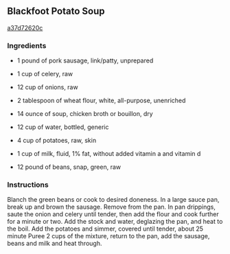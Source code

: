 ## Blackfoot Potato Soup

[a37d72620c](http://www.food.com/recipe/blackfoot-potato-soup-178084)

### Ingredients

 - 1 pound of pork sausage, link/patty, unprepared

 - 1 cup of celery, raw

 - 12 cup of onions, raw

 - 2 tablespoon of wheat flour, white, all-purpose, unenriched

 - 14 ounce of soup, chicken broth or bouillon, dry

 - 12 cup of water, bottled, generic

 - 4 cup of potatoes, raw, skin

 - 1 cup of milk, fluid, 1% fat, without added vitamin a and vitamin d

 - 12 pound of beans, snap, green, raw

### Instructions

Blanch the green beans or cook to desired doneness. In a large sauce pan, break up and brown the sausage. Remove from the pan. In pan drippings, saute the onion and celery until tender, then add the flour and cook further for a minute or two. Add the stock and water, deglazing the pan, and heat to the boil. Add the potatoes and simmer, covered until tender, about 25 minute Puree 2 cups of the mixture, return to the pan, add the sausage, beans and milk and heat through.